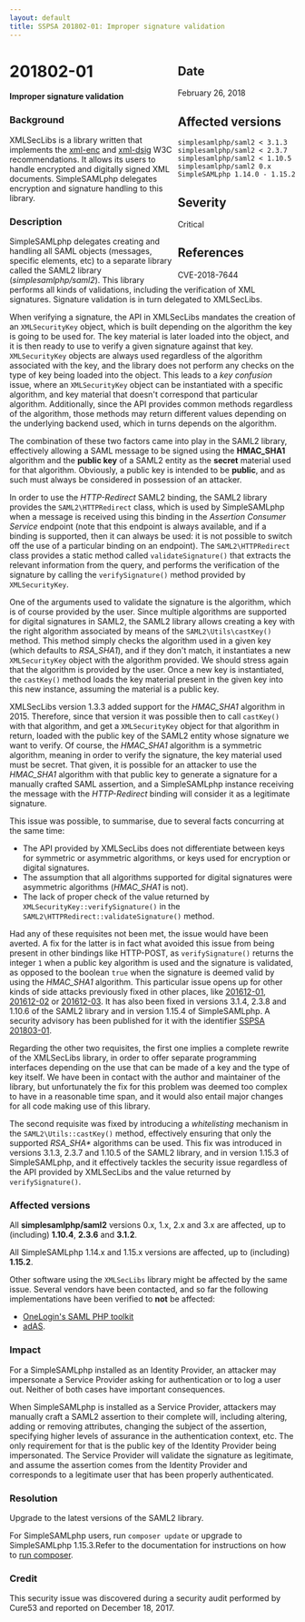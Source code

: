 ```yaml
---
layout: default
title: SSPSA 201802-01: Improper signature validation
---
```


<div class="sidebar-warning" style="float: right;">
<h2>Date</h2>
February 26, 2018
<h2>Affected versions</h2>
<code>simplesamlphp/saml2 < 3.1.3</code><br/>
<code>simplesamlphp/saml2 < 2.3.7</code><br/>
<code>simplesamlphp/saml2 < 1.10.5</code><br/>
<code>simplesamlphp/saml2 0.x</code><br/>
<code>SimpleSAMLphp 1.14.0 - 1.15.2</code>
<h2>Severity</h2>
Critical
<h2>References</h2>
CVE-2018-7644
</div>

# 201802-01

**Improper signature validation**

### Background

XMLSecLibs is a library written that implements the
[xml-enc](https://www.w3.org/TR/2002/REC-xmlenc-core-20021210/Overview.html) and
[xml-dsig](https://www.w3.org/TR/xmldsig-core1/) W3C recommendations. It allows its users to handle encrypted and
digitally signed XML documents. SimpleSAMLphp delegates encryption and signature handling to this library.

### Description

SimpleSAMLphp delegates creating and handling all SAML objects (messages, specific elements, etc) to a separate library
called the SAML2 library (_simplesamlphp/saml2_). This library performs all kinds of validations, including the
verification of XML signatures. Signature validation is in turn delegated to XMLSecLibs.

When verifying a signature, the API in XMLSecLibs mandates the creation of an `XMLSecurityKey` object, which is built
depending on the algorithm the key is going to be used for. The key material is later loaded into the object, and it is
then ready to use to verify a given signature against that key. `XMLSecurityKey` objects are always used regardless of
the algorithm associated with the key, and the library does not perform any checks on the type of key being loaded into
the object. This leads to a _key confusion_ issue, where an `XMLSecurityKey` object can be instantiated with a specific
algorithm, and key material that doesn't correspond that particular algorithm. Additionally, since the API provides
common methods regardless of the algorithm, those methods may return different values depending on the underlying
backend used, which in turns depends on the algorithm.

The combination of these two factors came into play in the SAML2 library, effectively allowing a SAML message to be
signed using the **HMAC_SHA1** algorithm and the **public key** of a SAML2 entity as the **secret** material used for
that algorithm. Obviously, a public key is intended to be **public**, and as such must always be considered in
possession of an attacker.

In order to use the _HTTP-Redirect_ SAML2 binding, the SAML2 library provides the `SAML2\HTTPRedirect` class, which
is used by SimpleSAMLphp when a message is received using this binding in the _Assertion Consumer Service_ endpoint
(note that this endpoint is always available, and if a binding is supported, then it can always be used: it is not
possible to switch off the use of a particular binding on an endpoint). The `SAML2\HTTPRedirect` class provides a static
method called `validateSignature()` that extracts the relevant information from the query, and performs the verification
of the signature by calling the `verifySignature()` method provided by `XMLSecurityKey`.

One of the arguments used to validate the signature is the algorithm, which is of course provided by the user. Since
multiple algorithms are supported for digital signatures in SAML2, the SAML2 library allows creating a key with the
right algorithm associated by means of the `SAML2\Utils\castKey()` method. This method simply checks the algorithm used
in a given key (which defaults to _RSA_SHA1_), and if they don't match, it instantiates a new `XMLSecurityKey` object
with the algorithm provided. We should stress again that the algorithm is provided by the user. Once a new key is
instantiated, the `castKey()` method loads the key material present in the given key into this new instance, assuming
the material is a public key.

XMLSecLibs version 1.3.3 added support for the *HMAC_SHA1* algorithm in 2015. Therefore, since that version it was
possible then to call `castKey()` with that algorithm, and get a `XMLSecurityKey` object for that algorithm in return,
loaded with the public key of the SAML2 entity whose signature we want to verify. Of course, the *HMAC_SHA1* algorithm
is a symmetric algorithm, meaning in order to verify the signature, the key material used must be secret. That given, it
is possible for an attacker to use the *HMAC_SHA1* algorithm with that public key to generate a signature for a manually
crafted SAML assertion, and a SimpleSAMLphp instance receiving the message with the _HTTP-Redirect_ binding will
consider it as a legitimate signature.

This issue was possible, to summarise, due to several facts concurring at the same time:

- The API provided by XMLSecLibs does not differentiate between keys for symmetric or asymmetric algorithms, or keys
used for encryption or digital signatures.
- The assumption that all algorithms supported for digital signatures were asymmetric algorithms (*HMAC_SHA1* is not).
- The lack of proper check of the value returned by `XMLSecurityKey::verifySignature()` in the
`SAML2\HTTPRedirect::validateSignature()` method.

Had any of these requisites not been met, the issue would have been averted. A fix for the latter is in fact what
avoided this issue from being present in other bindings like HTTP-POST, as `verifySignature()` returns the integer `1`
when a public key algorithm is used and the signature is validated, as opposed to the boolean `true` when the signature
is deemed valid by using the *HMAC_SHA1* algorithm. This particular issue opens up for other kinds of side attacks
previously fixed in other places, like [201612-01](201612-01), [201612-02](201612-02) or [201612-03](201612-03).
It has also been fixed in versions 3.1.4, 2.3.8 and 1.10.6 of the SAML2 library and in version 1.15.4 of SimpleSAMLphp.
A security advisory has been published for it with the identifier
[SSPSA 201803-01](201803-01).

Regarding the other two requisites, the first one implies a complete rewrite of the XMLSecLibs library, in order to
offer separate programming interfaces depending on the use that can be made of a key and the type of key itself. We
have been in contact with the author and maintainer of the library, but unfortunately the fix for this problem was
deemed too complex to have in a reasonable time span, and it would also entail major changes for all code
making use of this library.

The second requisite was fixed by introducing a _whitelisting_ mechanism in the `SAML2\Utils::castKey()` method,
effectively ensuring that only the supported _RSA_SHA*_ algorithms can be used. This fix was introduced in versions
3.1.3, 2.3.7 and 1.10.5 of the SAML2 library, and in version 1.15.3 of SimpleSAMLphp, and it effectively tackles the
security issue regardless of the API provided by XMLSecLibs and the value returned by `verifySignature()`.

### Affected versions

All **simplesamlphp/saml2** versions 0.x, 1.x, 2.x and 3.x are affected, up to (including) **1.10.4**, **2.3.6** and
**3.1.2**.

All SimpleSAMLphp 1.14.x and 1.15.x versions are affected, up to (including) **1.15.2**.

Other software using the `XMLSecLibs` library might be affected by the same issue. Several vendors have been contacted,
and so far the following implementations have been verified to **not** be affected:

- [OneLogin's SAML PHP toolkit](https://github.com/onelogin/php-saml)
- [adAS](http://www.adas-sso.com/en/).

### Impact

For a SimpleSAMLphp installed as an Identity Provider, an attacker may impersonate a Service Provider asking for
authentication or to log a user out. Neither of both cases have important consequences.

When SimpleSAMLphp is installed as a Service Provider, attackers may manually craft a SAML2 assertion to their complete
will, including altering, adding or removing attributes, changing the subject of the assertion, specifying higher
levels of assurance in the authentication context, etc. The only requirement for that is the public key of the Identity
Provider being impersonated. The Service Provider will validate the signature as legitimate, and assume the assertion
comes from the Identity Provider and corresponds to a legitimate user that has been properly authenticated.

### Resolution

Upgrade to the latest versions of the SAML2 library.

For SimpleSAMLphp users, run `composer update` or upgrade to SimpleSAMLphp 1.15.3.Refer to the documentation for
instructions on how to [run composer](/docs/stable/simplesamlphp-install-repo).

### Credit

This security issue was discovered during a security audit performed by Cure53 and reported on December 18, 2017.
